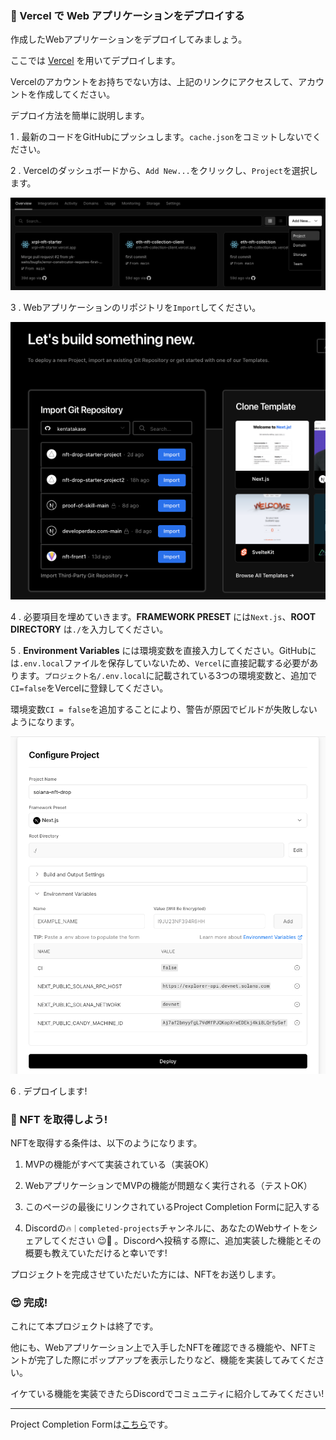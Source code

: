 ### 🚀 Vercel で Web アプリケーションをデプロイする

作成したWebアプリケーションをデプロイしてみましょう。

ここでは [Vercel](https://Vercel.com) を用いてデプロイします。

Vercelのアカウントをお持ちでない方は、上記のリンクにアクセスして、アカウントを作成してください。

デプロイ方法を簡単に説明します。

1 \. 最新のコードをGitHubにプッシュします。`cache.json`をコミットしないでください。

2 \. Vercelのダッシュボードから、`Add New...`をクリックし、`Project`を選択します。

![無題](./../../img/section-4/4_2_1.png)

3 \. Webアプリケーションのリポジトリを`Import`してください。

![無題](./../../img/section-4/4_2_2.png)

4 \. 必要項目を埋めていきます。**FRAMEWORK PRESET** には`Next.js`、**ROOT DIRECTORY** は`./`を入力してください。

5 \. **Environment Variables** には環境変数を直接入力してください。GitHubには`.env.local`ファイルを保存していないため、`Vercel`に直接記載する必要があります。`プロジェクト名/.env.local`に記載されている3つの環境変数と、追加で`CI=false`をVercelに登録してください。

環境変数`CI = false`を追加することにより、警告が原因でビルドが失敗しないようになります。

![無題](./../../img/section-4/4_2_3.png)

6 \. デプロイします!

### 🎫 NFT を取得しよう!

NFTを取得する条件は、以下のようになります。

1. MVPの機能がすべて実装されている（実装OK）

2. WebアプリケーションでMVPの機能が問題なく実行される（テストOK）

3. このページの最後にリンクされているProject Completion Formに記入する

4. Discordの`🔥｜completed-projects`チャンネルに、あなたのWebサイトをシェアしてください 😉🎉 。Discordへ投稿する際に、追加実装した機能とその概要も教えていただけると幸いです!

プロジェクトを完成させていただいた方には、NFTをお送りします。

### 😍 完成!

これにて本プロジェクトは終了です。

他にも、Webアプリケーション上で入手したNFTを確認できる機能や、NFTミントが完了した際にポップアップを表示したりなど、機能を実装してみてください。

イケている機能を実装できたらDiscordでコミュニティに紹介してみてください!

---

Project Completion Formは[こちら](https://airtable.com/shrf1cCtTx0iQuszX)です。
